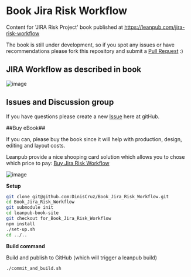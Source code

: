 # Book Jira Risk Workflow
Content for 'JIRA Risk Project' book published at https://leanpub.com/jira-risk-workflow

The book is still under development, so if you spot any issues or have recommendations please fork this repository and submit a [Pull Request](https://github.com/DinisCruz/Book_Jira_Risk_Workflow/pulls) :)

## JIRA Workflow as described in book

![image](https://cloud.githubusercontent.com/assets/656739/19224067/987fe05c-8e75-11e6-99c5-b43ed0d42218.png)

## Issues and Discussion group

If you have questions please create a new [Issue](https://github.com/DinisCruz/Book_Jira_Risk_Workflow/issues) here at gitHub.

##Buy eBook##

If you can, please buy the book since it will help with production, design, editing and layout costs.

Leanpub provide a nice shooping card solution which allows you to chose which price to pay: [Buy Jira Risk Workflow](https://leanpub.com/jira-risk-workflow/overview)

![image](https://cloud.githubusercontent.com/assets/656739/19205893/0656dc10-8cdd-11e6-9033-72b1138a6801.png)



**Setup**

```bash
git clone git@github.com:DinisCruz/Book_Jira_Risk_Workflow.git
cd Book_Jira_Risk_Workflow
git submodule init
cd leanpub-book-site
git checkout for_Book_Jira_Risk_Workflow
npm install
./set-up.sh
cd ../..


```
**Build command**

Build and publish to GitHub (which will trigger a leanpub build)

```bash
./commit_and_build.sh
```
